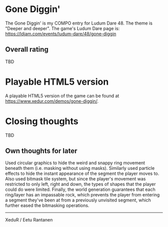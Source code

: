 # Gone Diggin'
The Gone Diggin' is my COMPO entry for Ludum Dare 48. The theme is "Deeper and deeper".
The game's Ludum Dare page is: https://ldjam.com/events/ludum-dare/48/gone-diggin

## Overall rating
TBD

# Playable HTML5 version
A playable HTML5 version of the game can be found at https://www.xedur.com/demos/gone-diggin/.

# Closing thoughts
TBD

## Own thoughts for later
Used circular graphics to hide the weird and snappy ring movement beneath them (i.e. masking without using masks). Similarly used particle effects to hide the instant appearance of the segment the player moves to. Also used bitmask tile system, but since the player's movement was restricted to only left, right and down, the types of shapes that the player could do were limited. Finally, the world generation guarantees that each ring/layer has an impassable rock, which prevents the player from entering a segment they've been at from a previously unvisited segment, which further eased the bitmasking operations.

***

XeduR / Eetu Rantanen
